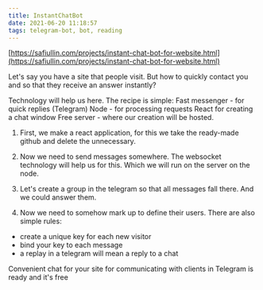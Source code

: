 ```yaml
---
title: InstantChatBot
date: 2021-06-20 11:18:57
tags: telegram-bot, bot, reading
---
```


[https://safiullin.com/projects/instant-chat-bot-for-website.html](https://safiullin.com/projects/instant-chat-bot-for-website.html)

Let's say you have a site that people visit. But how to quickly contact you and so that they receive an answer instantly?

<!-- more -->

Technology will help us here.
The recipe is simple:
Fast messenger - for quick replies (Telegram)
Node - for processing requests
React for creating a chat window
Free server - where our creation will be hosted.

1. First, we make a react application, for this we take the ready-made github and delete the unnecessary.
 
2. Now we need to send messages somewhere.
   The websocket technology will help us for this.
   Which we will run on the server on the node.

3. Let's create a group in the telegram so that all messages fall there. And we could answer them.

4. Now we need to somehow mark up to define their users. There are also simple rules:
 - create a unique key for each new visitor
 - bind your key to each message
 - a replay in a telegram will mean a reply to a chat

Convenient chat for your site for communicating with clients in Telegram is ready and it's free
